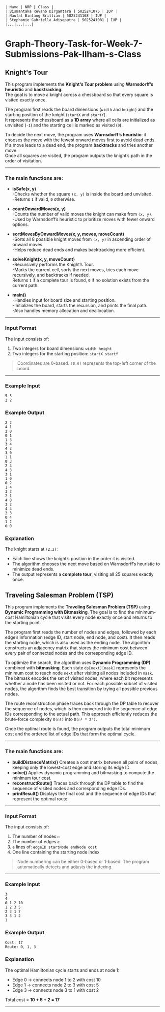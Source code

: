 ```
| Name | NRP | Class |
| Bismantaka Revano Dirgantara | 5025241075 | IUP |
| Naufal Bintang Brillian | 5025241168 | IUP |
| Stephanie Gabriella Adiseputra | 5025241081 | IUP |
|...|...|...|
```

# Graph-Theory-Task-for-Week-7-Submissions-Pak-Ilham-s-Class

## Knight's Tour
This program implements the **Knight's Tour problem** using **Warnsdorff’s heuristic** and **backtracking**.  
The goal is to move a knight across a chessboard so that every square is visited exactly once.

The program first reads the board dimensions (`width` and `height`) and the starting position of the knight (`startX` and `startY`).  
It represents the chessboard as a **1D array** where all cells are initialized as unvisited (`-1`) and the starting cell is marked as visited (`0`).

To decide the next move, the program uses **Warnsdorff’s heuristic**: it chooses the move with the fewest onward moves first to avoid dead ends.  
If a move leads to a dead end, the program **backtracks** and tries another move.  
Once all squares are visited, the program outputs the knight’s path in the order of visitation.

---

### The main functions are:

* **isSafe(x, y)**  
  -Checks whether the square `(x, y)` is inside the board and unvisited.  
  -Returns `1` if valid, `0` otherwise.

* **countOnwardMoves(x, y)**  
  -Counts the number of valid moves the knight can make from `(x, y)`.  
  -Used by Warnsdorff’s heuristic to prioritize moves with fewer onward options.

* **sortMovesByOnwardMoves(x, y, moves, moveCount)**  
  -Sorts all 8 possible knight moves from `(x, y)` in ascending order of onward moves.  
  -Helps reduce dead ends and makes backtracking more efficient.

* **solveKnight(x, y, moveCount)**  
  -Recursively performs the Knight’s Tour.  
  -Marks the current cell, sorts the next moves, tries each move recursively, and backtracks if needed.  
  Returns `1` if a complete tour is found, `0` if no solution exists from the current path.

* **main()**  
  -Handles input for board size and starting position.  
  -Initializes the board, starts the recursion, and prints the final path.  
  -Also handles memory allocation and deallocation.

---

### Input Format

The input consists of:

1. Two integers for board dimensions: `width height`
2. Two integers for the starting position: `startX startY`

> Coordinates are 0-based. `(0,0)` represents the top-left corner of the board.

---

### Example Input
```
5 5
2 2
```

### Example Output
```
2 2
4 1
2 0
0 1
1 3
3 4
4 2
3 0
1 1
0 3
2 4
4 3
3 1
1 0
0 2
1 4
3 3
2 1
4 0
3 2
4 4
2 3
0 4
1 2
0 0

```

### Explanation

The knight starts at `(2,2)`:

* Each line shows the knight’s position in the order it is visited.  
* The algorithm chooses the next move based on Warnsdorff’s heuristic to minimize dead ends.  
* The output represents a **complete tour**, visiting all 25 squares exactly once.




## Traveling Salesman Problem (TSP)

This program implements the **Traveling Salesman Problem (TSP)** using **Dynamic Programming with Bitmasking**.
The goal is to find the minimum-cost Hamiltonian cycle that visits every node exactly once and returns to the starting point.

The program first reads the number of nodes and edges, followed by each edge’s information (edge ID, start node, end node, and cost).
It then reads the starting node, which is also used as the ending node.
The algorithm constructs an adjacency matrix that stores the minimum cost between every pair of connected nodes and the corresponding edge ID.

To optimize the search, the algorithm uses **Dynamic Programming (DP)** combined with **bitmasking**.
Each state `dp[next][mask]` represents the minimum cost to reach node `next` after visiting all nodes included in `mask`.
The bitmask encodes the set of visited nodes, where each bit represents whether a node has been visited or not.
For each possible subset of visited nodes, the algorithm finds the best transition by trying all possible previous nodes.

The route reconstruction phase traces back through the DP table to recover the sequence of nodes, which is then converted into the sequence of edge IDs corresponding to the actual path.
This approach efficiently reduces the brute-force complexity `O(n!)` into `O(n² * 2ⁿ)`.

Once the optimal route is found, the program outputs the total minimum cost and the ordered list of edge IDs that form the optimal cycle.

---

### The main functions are:

* **buildDistanceMatrix()**
  Creates a cost matrix between all pairs of nodes, keeping only the lowest-cost edge and storing its edge ID.
* **solve()**
  Applies dynamic programming and bitmasking to compute the minimum tour cost.
* **reconstructRoute()**
  Traces back through the DP table to find the sequence of visited nodes and corresponding edge IDs.
* **printResult()**
  Displays the final cost and the sequence of edge IDs that represent the optimal route.

---

### Input Format

The input consists of:

1. The number of nodes `n`
2. The number of edges `e`
3. `e` lines of: `edgeID startNode endNode cost`
4. One line containing the starting node index

> Node numbering can be either 0-based or 1-based.
> The program automatically detects and adjusts the indexing.

---

### Example Input

```
3
4
0 1 2 10
1 2 3 5
2 3 1 7
3 3 1 2
1
```

### Example Output

```
Cost: 17
Route: 0, 1, 3
```

### Explanation

The optimal Hamiltonian cycle starts and ends at node 1:

* Edge 0 → connects node 1 to 2 with cost 10
* Edge 1 → connects node 2 to 3 with cost 5
* Edge 3 → connects node 3 to 1 with cost 2

Total cost = **10 + 5 + 2 = 17**

---
